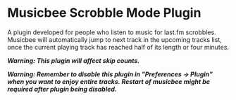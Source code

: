 # Musicbee Scrobble Mode Plugin

A plugin developed for people who listen to music for last.fm scrobbles. Musicbee will automatically jump to next track in the upcoming tracks list, once the current playing track has reached half of its length or four minutes.

***Warning: This plugin will affect skip counts.***

***Warning: Remember to disable this plugin in "Preferences -> Plugin" when you want to enjoy entire tracks. 
Restart of musicbee might be required after plugin being disabled.***
